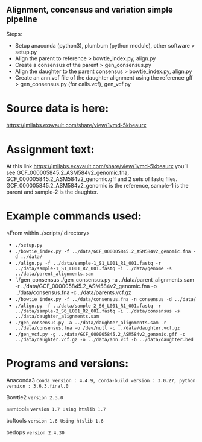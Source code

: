 ## Alignment, concensus and variation simple pipeline
Steps:
* Setup anaconda (python3), plumbum (python module), other software > setup.py
* Align the parent to reference > bowtie_index.py, align.py
* Create a consensus of the parent > gen_consensus.py
* Align the daughter to the parent consensus > bowtie_index.py, align.py
* Create an ann.vcf file of the daughter alignment using the reference gff > gen_consensus.py (for calls.vcf), gen_vcf.py

# Source data is here:
https://jmilabs.exavault.com/share/view/1ymd-5kbeaurx

# Assignment text:
At this link https://jmilabs.exavault.com/share/view/1ymd-5kbeaurx you’ll see  GCF_000005845.2_ASM584v2_genomic.fna, GCF_000005845.2_ASM584v2_genomic.gff and 2 sets of fastq files. GCF_000005845.2_ASM584v2_genomic is the reference, sample-1 is the parent and sample-2 is the daughter.

# Example commands used:
<From within ./scripts/ directory>
* `./setup.py`
* `./bowtie_index.py -f ../data/GCF_000005845.2_ASM584v2_genomic.fna -d ../data/`
* `./align.py -f ../data/sample-1_S1_L001_R1_001.fastq -r ../data/sample-1_S1_L001_R2_001.fastq -i ../data/genome -s ../data/parent_alignments.sam`
* `./gen_consensus ./gen_consensus.py -a ../data/parent_alignments.sam -r ../data/GCF_000005845.2_ASM584v2_genomic.fna -o ../data/consensus.fna -c ../data/parents.vcf.gz
* `./bowtie_index.py -f ../data/consensus.fna -n consensus -d ../data/`
* `./align.py -f ../data/sample-2_S6_L001_R1_001.fastq -r ../data/sample-2_S6_L001_R2_001.fastq -i ../data/consensus -s ../data/daughter_alignments.sam`
* `./gen_consensus.py -a ../data/daughter_alignments.sam -r ../data/consensus.fna -o /dev/null -c ../data/daughter.vcf.gz`
* `./gen_vcf.py -g ../data/GCF_000005845.2_ASM584v2_genomic.gff -c ../data/daughter.vcf.gz -o ../data/ann.vcf -b ../data/daughter.bed`

# Programs and versions:
Anaconda3
`conda version : 4.4.9,
conda-build version : 3.0.27,
python version : 3.6.3.final.0`

Bowtie2
`version 2.3.0`

samtools
`version 1.7
Using htslib 1.7`

bcftools
`version 1.6
Using htslib 1.6`

bedops
`version 2.4.30`
